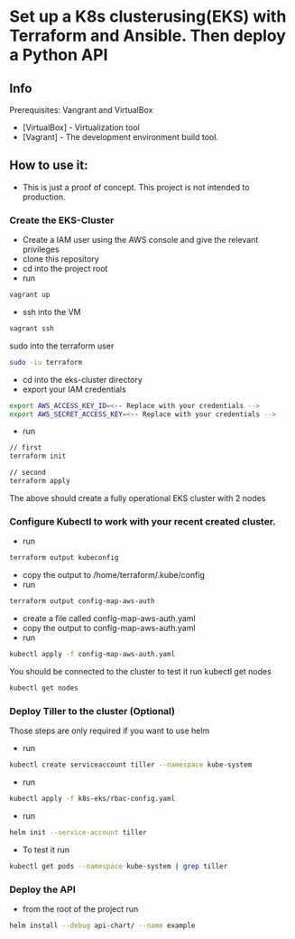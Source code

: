 # Set up a K8s clusterusing(EKS) with Terraform and Ansible. Then deploy a Python API

## Info

Prerequisites: Vangrant and VirtualBox

* [VirtualBox] - Virtualization tool
* [Vagrant] - The development environment build tool.

## How to use it:

- This is just a proof of concept. This project is not intended to production.

### Create the EKS-Cluster

- Create a IAM user using the AWS console and give the relevant privileges
- clone this repository
- cd into the project root
- run
```sh
vagrant up
```
- ssh into the VM
```sh
vagrant ssh
```
sudo into the terraform user
```sh
sudo -iu terraform
```
- cd into the eks-cluster directory
- export your IAM credentials
```sh
export AWS_ACCESS_KEY_ID=<-- Replace with your credentials -->
export AWS_SECRET_ACCESS_KEY=<-- Replace with your credentials -->
```
- run 
```sh
// first
terraform init

// second
terraform apply
``` 
The above should create a fully operational EKS cluster with 2 nodes

### Configure Kubectl to work with your recent created cluster.

- run
```sh
terraform output kubeconfig
```
- copy the output to /home/terraform/.kube/config
- run
```sh
terraform output config-map-aws-auth
```
- create a file called config-map-aws-auth.yaml
- copy the output to config-map-aws-auth.yaml
- run
```sh
kubectl apply -f config-map-aws-auth.yaml
```
You should be connected to the cluster to test it run kubectl get nodes
```sh
kubectl get nodes
```

### Deploy Tiller to the cluster (Optional)

Those steps are only required if you want to use helm

- run
```sh
kubectl create serviceaccount tiller --namespace kube-system
```
- run
```sh
kubectl apply -f k8s-eks/rbac-config.yaml
```
- run 
```sh
helm init --service-account tiller
```
- To test it run
```sh
kubectl get pods --namespace kube-system | grep tiller
```

### Deploy the API

- from the root of the project run
```sh
helm install --debug api-chart/ --name example
```
